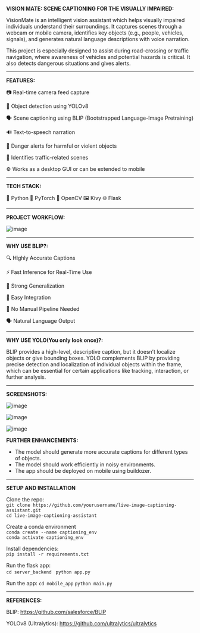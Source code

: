 **VISION MATE: SCENE CAPTIONING FOR THE VISUALLY IMPAIRED:**


VisionMate is an intelligent vision assistant which helps visually impaired individuals understand their surroundings. It captures scenes through a webcam or mobile camera, identifies key objects (e.g., people, vehicles, signals), and generates natural language descriptions with voice narration.

This project is especially designed to assist during road-crossing or traffic navigation, where awareness of vehicles and potential hazards is critical. It also detects dangerous situations and gives alerts.

---

**FEATURES:**


📷 Real-time camera feed capture

🧠 Object detection using YOLOv8

🗣️ Scene captioning using BLIP (Bootstrapped Language-Image Pretraining)

🔊 Text-to-speech narration

🛑 Danger alerts for harmful or violent objects

🚦 Identifies traffic-related scenes

⚙️ Works as a desktop GUI or can be extended to mobile

---

**TECH STACK:**



🐍 Python 🔦 PyTorch 📸 OpenCV 🖼️ Kivy 🌐 Flask

---


**PROJECT WORKFLOW:**

![image](https://github.com/user-attachments/assets/d777dc14-adfd-4c0d-8548-d61358e4e67b)

---

**WHY USE BLIP?:**

🔍 Highly Accurate Captions

⚡ Fast Inference for Real-Time Use

🧠 Strong Generalization

🧩 Easy Integration

🔧 No Manual Pipeline Needed

🗣️ Natural Language Output

---


**WHY USE YOLO(You only look once)?:**


BLIP provides a high-level, descriptive caption, but it doesn’t localize objects or give bounding boxes. YOLO complements BLIP by providing precise detection and localization of individual objects within the frame, which can be essential for certain applications like tracking, interaction, or further analysis.

---

**SCREENSHOTS:**

![image](https://github.com/user-attachments/assets/937b88ba-991d-4b93-9eb3-57fed8294ec8)

![image](https://github.com/user-attachments/assets/7b5bdb0e-80f9-4df4-b3b5-bc745c418a67)

![image](https://github.com/user-attachments/assets/235865c6-766b-493a-b737-2ce1b16d2095)



**FURTHER ENHANCEMENTS:**


* The model should generate more accurate captions for different types of objects.  
* The model should work efficiently in noisy environments.  
* The app should be deployed on mobile using buildozer. 

---

**SETUP AND INSTALLATION**


Clone the repo:  
`git clone https://github.com/yourusername/live-image-captioning-assistant.git`  
`cd live-image-captioning-assistant`

Create a conda environment  
`conda create --name captioning_env`  
`conda activate captioning_env` 

Install dependencies:  
`pip install -r requirements.txt`

Run the flask app:  
`cd server_backend `
`python app.py`

Run the app:
`cd mobile_app`
`python main.py`

---


**REFERENCES:**

BLIP: https://github.com/salesforce/BLIP

YOLOv8 (Ultralytics): https://github.com/ultralytics/ultralytics

